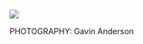 # 

![](https://github.com/ymmah/Deterministic-DSA-ECDSA/blob/master/merged%20mining/AI/ArtBoard%20Image%20(494).jpg)

PHOTOGRAPHY: Gavin Anderson
